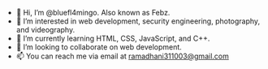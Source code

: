 - 👋 Hi, I’m @bluefl4mingo. Also known as Febz.
- 👀 I’m interested in web development, security engineering, photography, and videography.
- 🌱 I’m currently learning HTML, CSS, JavaScript, and C++.
- 💞️ I’m looking to collaborate on web development.
- 📫 You can reach me via email at ramadhani311003@gmail.com

<!---
bluefl4mingo/bluefl4mingo is a ✨ special ✨ repository because its `README.md` (this file) appears on your GitHub profile.
You can click the Preview link to take a look at your changes.
--->

